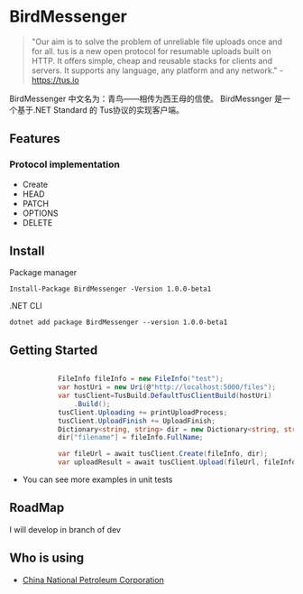 # BirdMessenger

>"Our aim is to solve the problem of unreliable file uploads once and for all. tus is a new open protocol for resumable uploads built on HTTP. It offers simple, cheap and reusable stacks for clients and servers. It supports any language, any platform and any network." - https://tus.io

BirdMessenger 中文名为：青鸟——相传为西王母的信使。
BirdMessnger 是一个基于.NET Standard 的 Tus协议的实现客户端。

## Features

### Protocol implementation

* Create
* HEAD
* PATCH
* OPTIONS
* DELETE

## Install

Package manager

``Install-Package BirdMessenger -Version 1.0.0-beta1``

.NET CLI

``dotnet add package BirdMessenger --version 1.0.0-beta1``

## Getting Started

```C#

            FileInfo fileInfo = new FileInfo("test");           
            var hostUri = new Uri(@"http://localhost:5000/files");
            var tusClient=TusBuild.DefaultTusClientBuild(hostUri)
                .Build();
            tusClient.Uploading += printUploadProcess;
            tusClient.UploadFinish += UploadFinish;
            Dictionary<string, string> dir = new Dictionary<string, string>();
            dir["filename"] = fileInfo.FullName;

            var fileUrl = await tusClient.Create(fileInfo, dir);
            var uploadResult = await tusClient.Upload(fileUrl, fileInfo);

```

* You can see more examples in unit tests

## RoadMap

I will develop in branch of dev

## Who is using

* [China National Petroleum Corporation](https://www.cnpc.com.cn/cnpc/index.shtml)